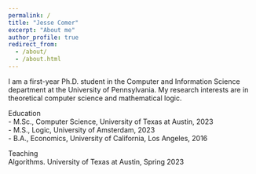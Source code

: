 ```yaml
---
permalink: /
title: "Jesse Comer"
excerpt: "About me"
author_profile: true
redirect_from: 
  - /about/
  - /about.html
---
```


I am a first-year Ph.D. student in the Computer and Information Science department at the University of Pennsylvania. My research interests are in theoretical computer science and mathematical logic.

<p> Education <br>
- M.Sc., Computer Science, University of Texas at Austin, 2023 <br>
- M.S., Logic, University of Amsterdam, 2023 <br>
- B.A., Economics, University of California, Los Angeles, 2016 </p>

<p> Teaching <br>
Algorithms. University of Texas at Austin, Spring 2023 </p>


